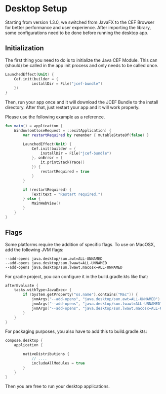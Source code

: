 # Desktop Setup
Starting from version 1.3.0, we switched from JavaFX to the CEF Browser for better performance and user experience.
After importing the library, some configurations need to be done before running the desktop app.

## Initialization
The first thing you need to do is to initialize the Java CEF Module. 
This can (should) be called in the app init process and only needs to be called once.
```kotlin
LaunchedEffect(Unit) {
    Cef.init(builder = {
            installDir = File("jcef-bundle")
    })
}
```
Then, run your app once and it will download the JCEF Bundle to the install directory. 
After that, just restart your app and it will work properly.

Please use the following example as a reference.
```kotlin
fun main() = application {
    Window(onCloseRequest = ::exitApplication) {
        var restartRequired by remember { mutableStateOf(false) }

        LaunchedEffect(Unit) {
            Cef.init(builder = {
                installDir = File("jcef-bundle")
            }, onError = {
                it.printStackTrace()
            }) {
                restartRequired = true
            }
        }

        if (restartRequired) {
            Text(text = "Restart required.")
        } else {
            MainWebView()
        }
    }
}
```

## Flags
Some platforms require the addition of specific flags.
To use on MacOSX, add the following JVM flags:
```shell
--add-opens java.desktop/sun.awt=ALL-UNNAMED
--add-opens java.desktop/sun.lwawt=ALL-UNNAMED
--add-opens java.desktop/sun.lwawt.macosx=ALL-UNNAMED
```
For gradle project, you can configure it in the build.gradle.kts like that:
```kotlin
afterEvaluate {
    tasks.withType<JavaExec> {
        if (System.getProperty("os.name").contains("Mac")) {
            jvmArgs("--add-opens", "java.desktop/sun.awt=ALL-UNNAMED")
            jvmArgs("--add-opens", "java.desktop/sun.lwawt=ALL-UNNAMED")
            jvmArgs("--add-opens", "java.desktop/sun.lwawt.macosx=ALL-UNNAMED")
        }
    }
}
```
For packaging purposes, you also have to add this to build.gradle.kts:
```kotlin
compose.desktop {
    application {

        nativeDistributions {
            // ....
            includeAllModules = true
        }
    }
}
```
Then you are free to run your desktop applications.